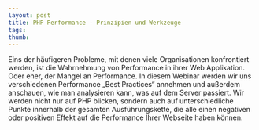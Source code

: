 ```yaml
---
layout: post
title: PHP Performance - Prinzipien und Werkzeuge
tags: 
thumb: 
---
```

Eins der häufigeren Probleme, mit denen viele Organisationen konfrontiert werden, ist die Wahrnehmung von Performance in ihrer Web Applikation. Oder eher, der Mangel an Performance.
In diesem Webinar werden wir uns verschiedenen Performance „Best Practices“ annehmen und außerdem anschauen, wie man analysieren kann, was auf dem Server passiert. Wir werden nicht nur auf PHP blicken, sondern auch auf unterschiedliche Punkte innerhalb der gesamten Ausführungskette, die alle einen negativen oder positiven Effekt auf die Performance Ihrer Webseite haben können.
